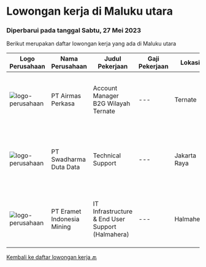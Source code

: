 
  # Lowongan kerja di Maluku utara

  ### Diperbarui pada tanggal Sabtu, 27 Mei 2023

  Berikut merupakan daftar lowongan kerja yang ada di Maluku utara

  |Logo Perusahaan | Nama Perusahaan | Judul Pekerjaan | Gaji Pekerjaan | Lokasi | Deskripsi | Tanggal diunggah | Pranala |
  | -------------- | --------------- | --------------- | --------- | --------- | -------------- | ------- | ----------- |
  |![logo-perusahaan](https://image-service-cdn.seek.com.au/e058612ba3ea3c8a5db01b881de07c38d7462a24/ee4dce1061f3f616224767ad58cb2fc751b8d2dc)|PT Airmas Perkasa|Account Manager B2G Wilayah Ternate|---|Ternate|Tugas dan Tanggung Jawab: Mempelajari dan menguasai dengan baik produk yang di tawarkan Secara aktif mencari prospek customer baru dan...|Rabu, 24 Mei 2023|https://www.jobstreet.co.id/id/job/account-manager-b2g-wilayah-ternate-4325842?token=0~9976e6a7-bacd-461a-98d9-a2f2f5ca09c1&sectionRank=1&jobId=jobstreet-id-job-4325842|
|![logo-perusahaan](https://image-service-cdn.seek.com.au/0f683dc67275bb803453d1e92fb7cd7b12b824b6/ee4dce1061f3f616224767ad58cb2fc751b8d2dc)|PT Swadharma Duta Data|Technical Support|---|Jakarta Raya|Pendidikan minimum D3/S1 Jurusan IT IPK Minimum 2.75 Memiliki pengalaman minimal 1 tahun (diutamakan) telah berhasil menyelesaikan ujian sertifikasi...|Jumat, 28 April 2023|https://www.jobstreet.co.id/id/job/technical-support-4310847?token=0~9976e6a7-bacd-461a-98d9-a2f2f5ca09c1&sectionRank=2&jobId=jobstreet-id-job-4310847|
|![logo-perusahaan](https://image-service-cdn.seek.com.au/85a5a694fedc6b38bea2a8499334c4b502ceddca/ee4dce1061f3f616224767ad58cb2fc751b8d2dc)|PT Eramet Indonesia Mining|IT Infrastructure & End User Support (Halmahera)|---|Halmahera|Job Description:·      Provide day-to-day technical support to end users and ensure the smooth running of computers, network devices and...|Rabu, 26 April 2023|https://www.jobstreet.co.id/id/job/it-infrastructure-end-user-support-halmahera-4308393?token=0~9976e6a7-bacd-461a-98d9-a2f2f5ca09c1&sectionRank=3&jobId=jobstreet-id-job-4308393|


  [Kembali ke daftar lowongan kerja 🔙](../README.md#daftar-lowongan-kerja)
  